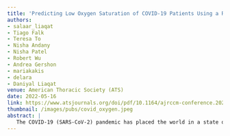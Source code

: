 ```yaml
---
title: 'Predicting Low Oxygen Saturation of COVID-19 Patients Using a Random Forest Classifier'
authors: 
- salaar_liaqat
- Tiago Falk
- Teresa To
- Nisha Andany
- Nisha Patel
- Robert Wu
- Andrea Gershon
- mariakakis
- delara
- Daniyal Liaqat
venue: American Thoracic Society (ATS)
date: 2022-05-16
link: https://www.atsjournals.org/doi/pdf/10.1164/ajrccm-conference.2022.205.1_MeetingAbstracts.A3159
thumbnail: /images/pubs/covid_oxygen.jpeg
abstract: |
   The COVID-19 (SARS-CoV-2) pandemic has placed the world in a state of emergency for the better part of two years. COVID-19 can range from being asymptomatic to causing potentia ly fatal complications, such as acute respiratory distress syndrome. Acute COVID-19 infections typica ly last for approximately 2 weeks and common symptoms include cough, fatigue, and shortness of breath. A warning sign of potential deterioration from COVID-19 used by healthcare practitioners is an objective decrease in oxygen saturation. In this work, we explore the prediction of low oxygen saturation in ambulatory patients with COVID-19. 
---
```

